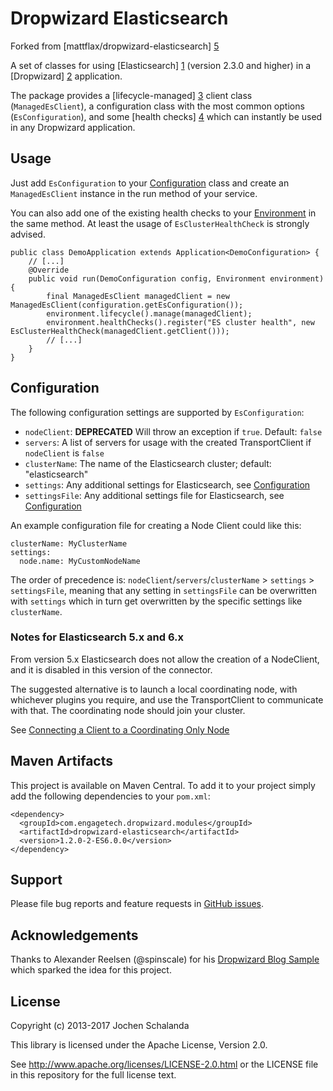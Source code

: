 Dropwizard Elasticsearch
========================

Forked from [mattflax/dropwizard-elasticsearch] [5]

A set of classes for using [Elasticsearch] [1] (version 2.3.0 and higher) in a [Dropwizard] [2] application.

The package provides a [lifecycle-managed] [3] client class (`ManagedEsClient`), a configuration class with the most
common options (`EsConfiguration`), and some [health checks] [4] which can instantly be used in any Dropwizard application.

[1]: http://www.elastic.co/
[2]: http://dropwizard.io/1.2.0/docs
[3]: http://dropwizard.io/1.2.0/docs/manual/core.html#managed-objects
[4]: http://dropwizard.io/1.2.0/docs/manual/core.html#health-checks
[5]: https://github.com/mattflax/dropwizard-elasticsearch/tree/elasticsearch-5.0


Usage
-----

Just add `EsConfiguration` to your [Configuration](http://dropwizard.io/1.2.0/docs/manual/core.html#configuration) class and
create an `ManagedEsClient` instance in the run method of your service.

You can also add one of the existing health checks to your [Environment](http://dropwizard.io/1.2.0/docs/manual/core.html#environments)
in the same method. At least the usage of `EsClusterHealthCheck` is strongly advised.


    public class DemoApplication extends Application<DemoConfiguration> {
        // [...]
        @Override
        public void run(DemoConfiguration config, Environment environment) {
            final ManagedEsClient managedClient = new ManagedEsClient(configuration.getEsConfiguration());
            environment.lifecycle().manage(managedClient);
            environment.healthChecks().register("ES cluster health", new EsClusterHealthCheck(managedClient.getClient()));
            // [...]
        }
    }


Configuration
-------------

The following configuration settings are supported by `EsConfiguration`:

* `nodeClient`: **DEPRECATED** Will throw an exception if `true`. Default: `false`
* `servers`: A list of servers for usage with the created TransportClient if `nodeClient` is `false`
* `clusterName`: The name of the Elasticsearch cluster; default: "elasticsearch"
* `settings`: Any additional settings for Elasticsearch, see [Configuration](https://www.elastic.co/guide/en/elasticsearch/reference/2.4/setup-configuration.html)
* `settingsFile`: Any additional settings file for Elasticsearch, see [Configuration](https://www.elastic.co/guide/en/elasticsearch/reference/2.4/setup-configuration.html)

An example configuration file for creating a Node Client could like this:

    clusterName: MyClusterName
    settings:
      node.name: MyCustomNodeName

The order of precedence is: `nodeClient`/`servers`/`clusterName` > `settings` > `settingsFile`, meaning that
any setting in `settingsFile` can be overwritten with `settings` which in turn get overwritten by the specific settings
like `clusterName`.

### Notes for Elasticsearch 5.x and 6.x

From version  5.x Elasticsearch does not allow the creation of a NodeClient, and it is disabled in this version of
the connector.

The suggested alternative is to launch a local coordinating node, with whichever plugins you require,
and use the TransportClient to communicate with that. The coordinating node should join your cluster.

See [Connecting a Client to a Coordinating Only Node](https://www.elastic.co/guide/en/elasticsearch/client/java-api/current/client-connected-to-client-node.html)


Maven Artifacts
---------------

This project is available on Maven Central. To add it to your project simply add the following dependencies to your
`pom.xml`:

    <dependency>
      <groupId>com.engagetech.dropwizard.modules</groupId>
      <artifactId>dropwizard-elasticsearch</artifactId>
      <version>1.2.0-2-ES6.0.0</version>
    </dependency>


Support
-------

Please file bug reports and feature requests in [GitHub issues](https://github.com/dropwizard/dropwizard-elasticsearch/issues).


Acknowledgements
----------------

Thanks to Alexander Reelsen (@spinscale) for his [Dropwizard Blog Sample](https://github.com/spinscale/dropwizard-blog-sample)
which sparked the idea for this project.


License
-------

Copyright (c) 2013-2017 Jochen Schalanda

This library is licensed under the Apache License, Version 2.0.

See http://www.apache.org/licenses/LICENSE-2.0.html or the LICENSE file in this repository for the full license text.

